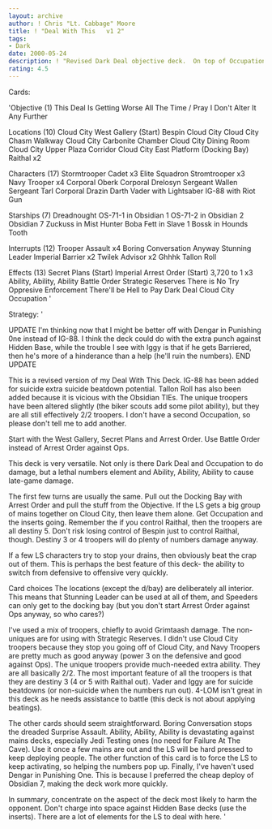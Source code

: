 ```yaml
---
layout: archive
author: ! Chris "Lt. Cabbage" Moore
title: ! "Deal With This   v1 2"
tags:
- Dark
date: 2000-05-24
description: ! "Revised Dark Deal objective deck.  On top of Occupation and Dark Deal, there are Numbers for the LS to deal with."
rating: 4.5
---
```

Cards: 

'Objective (1)
This Deal Is Getting Worse All The Time / Pray I Don't Alter It Any Further

Locations (10)
Cloud City West Gallery (Start)
Bespin
Cloud City
Cloud City Chasm Walkway
Cloud City Carbonite Chamber
Cloud City Dining Room
Cloud City Upper Plaza Corridor
Cloud City East Platform (Docking Bay)
Raithal x2

Characters (17)
Stormtrooper Cadet x3
Elite Squadron Stromtrooper x3
Navy Trooper x4
Corporal Oberk
Corporal Drelosyn
Sergeant Wallen
Sergeant Tarl
Corporal Drazin
Darth Vader with Lightsaber
IG-88 with Riot Gun

Starships (7)
Dreadnought
OS-71-1 in Obsidian 1
OS-71-2 in Obsidian 2
Obsidian 7
Zuckuss in Mist Hunter
Boba Fett in Slave 1
Bossk in Hounds Tooth

Interrupts (12)
Trooper Assault x4
Boring Conversation Anyway
Stunning Leader
Imperial Barrier x2
Twilek Advisor x2
Ghhhk
Tallon Roll

Effects (13)
Secret Plans (Start)
Imperial Arrest Order (Start)
3,720 to 1 x3
Ability, Ability, Ability
Battle Order
Strategic Reserves
There is No Try
Oppresive Enforcement
There'll be Hell to Pay
Dark Deal
Cloud City Occupation
'

Strategy: '

UPDATE
I'm thinking now that I might be better off with Dengar in Punishing 0ne instead of IG-88.  I think the deck could do with the extra punch against Hidden Base, while the trouble I see with Iggy is that if he gets Barriered, then he's more of a hinderance than a help (he'll ruin the numbers).
END UPDATE

This is a revised version of my Deal With This Deck.   IG-88 has been added for suicide extra suicide beatdown potential.  Tallon Roll has also been added because it is vicious with the Obsidian TIEs.  The unique troopers have been altered slightly (the biker scouts add some pilot ability), but they are all still effectively 2/2 troopers.  I don't have a second Occupation, so please don't tell me to add another.

Start with the West Gallery, Secret Plans and Arrest Order.  Use Battle Order instead of Arrest Order against Ops.

This deck is very versatile.  Not only is there Dark Deal and Occupation to do damage, but a lethal numbers element and Ability, Ability, Ability to cause late-game damage.

The first few turns are usually the same.  Pull out the Docking Bay with Arrest Order and pull the stuff from the Objective.  If the LS gets a big group of mains together on Cloud City, then leave them alone.  Get Occupation and the inserts going.  Remember the if you control Raithal, then the troopers are all destiny 5.  Don't risk losing control of Bespin just to control Raithal, though.  Destiny 3 or 4 troopers will do plenty of numbers damage anyway.

If a few LS characters try to stop your drains, then obviously beat the crap out of them.  This is perhaps the best feature of this deck- the ability to switch from defensive to offensive very quickly.

Card choices
The locations (except the d/bay) are deliberately all interior.  This means that Stunning Leader can be used at all of them, and Speeders can only get to the docking bay (but you don't start Arrest Order against Ops anyway, so who cares?)

I've used a mix of troopers, chiefly to avoid Grimtaash damage.  The non-uniques are for using with Strategic Reserves.  I didn't use Cloud City troopers because they stop you going off of Cloud City, and Navy Troopers are pretty much as good anyway (power 3 on the defensive and good against Ops).  The unique troopers provide much-needed extra ability.  They are all basically 2/2.  The most important feature of all the troopers is that they are destiny 3 (4 or 5 with Raithal out). Vader and Iggy are for suicide beatdowns (or non-suicide when the numbers run out).  4-LOM isn't great in this deck as he needs assistance to battle (this deck is not about applying beatings).

The other cards should seem straightforward.  Boring Conversation stops the dreaded Surprise Assault.  Ability, Ability, Ability is devastating against mains decks, especially Jedi Testing ones (no need for Failure At The Cave).  Use it once a few mains are out and the LS will be hard pressed to keep deploying people.  The other function of this card is to force the LS to keep activating, so helping the numbers pop up.	Finally, I've haven't used Dengar in Punishing One.  This is because I preferred the cheap deploy of Obsidian 7, making the deck work more quickly.

In summary, concentrate on the aspect of the deck most likely to harm the opponent.  Don't charge into space against Hidden Base decks (use the inserts).  There are a lot of elements for the LS to deal with here.
'